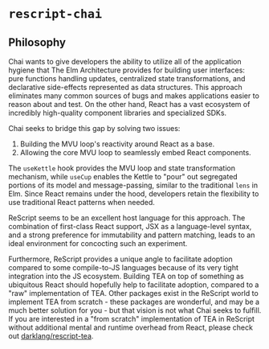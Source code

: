 # `rescript-chai`

## Philosophy

Chai wants to give developers the ability to utilize all of the application hygiene that The Elm Architecture provides for building user interfaces: pure functions handling updates, centralized state transformations, and declarative side-effects represented as data structures. This approach eliminates many common sources of bugs and makes applications easier to reason about and test. On the other hand, React has a vast ecosystem of incredibly high-quality component libraries and specialized SDKs.

Chai seeks to bridge this gap by solving two issues:
1. Building the MVU loop's reactivity around React as a base.
2. Allowing the core MVU loop to seamlessly embed React components. 

The `useKettle` hook provides the MVU loop and state transformation mechanism, while `useCup` enables the Kettle to "pour" out segregated portions of its model and message-passing, similar to the traditional `lens` in Elm. Since React remains under the hood, developers retain the flexibility to use traditional React patterns when needed.

ReScript seems to be an excellent host language for this approach. The combination of first-class React support, JSX as a language-level syntax, and a strong preference for immutability and pattern matching, leads to an ideal environment for concocting such an experiment. 

Furthermore, ReScript provides a unique angle to facilitate adoption compared to some compile-to-JS languages because of its very tight integration into the JS ecosystem. Building TEA on top of something as ubiquitous React should hopefully help to facilitate adoption, compared to a "raw" implementation of TEA. Other packages exist in the ReScript world to implement TEA from scratch - these packages are wonderful, and may be a much better solution for you - but that vision is not what Chai seeks to fulfill. If you are interested in a "from scratch" implementation of TEA in ReScript without additional mental and runtime overhead from React, please check out [darklang/rescript-tea](https://github.com/darklang/rescript-tea). 